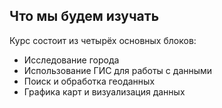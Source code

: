 ## Что мы будем изучать

Курс состоит из четырёх основных блоков:

* Исследование города
* Использование ГИС для работы с данными
* Поиск и обработка геоданных
* Графика карт и визуализация данных